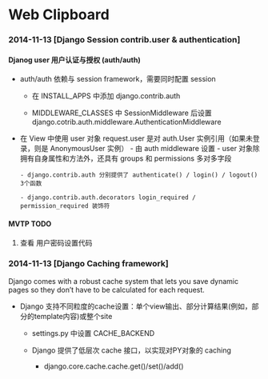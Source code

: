 Web Clipboard
===

### 2014-11-13 [Django Session contrib.user & authentication]

#### Djanog user 用户认证与授权 (auth/auth)
* auth/auth 依赖与 session framework，需要同时配置 session

    - 在 INSTALL_APPS 中添加 django.contrib.auth
    
    - MIDDLEWARE_CLASSES 中 SessionMiddleware 后设置 django.cotrib.auth.middleware.AuthenticationMiddleware
  
* 在 View 中使用 user 对象
    request.user 是对 auth.User 实例引用（如果未登录，则是 AnonymousUser 实例）
      - 由 auth middleware 设置
      - user 对象除拥有自身属性和方法外，还具有 groups 和 permissions 多对多字段
      
      - django.contrib.auth 分别提供了 authenticate() / login() / logout() 3个函数

      - django.contrib.auth.decorators login_required / permission_required 装饰符
    
#### MVTP TODO 

1. 查看 用户密码设置代码 

### 2014-11-13 [Django Caching framework]
Django comes with a robust cache system that lets you save dynamic pages so they don’t have to be calculated for each request. 
* Django 支持不同粒度的cache设置：单个view输出、部分计算结果(例如，部分的template内容)或整个site
    - settings.py 中设置 CACHE_BACKEND
    
    - Django 提供了低层次 cache 接口，以实现对PY对象的 caching
        * django.core.cache.cache.get()/set()/add()









